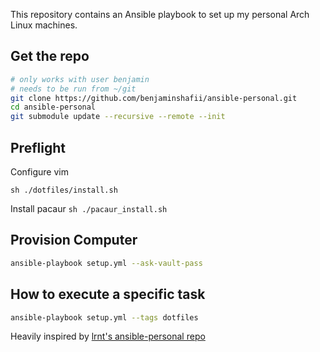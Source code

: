 This repository contains an Ansible playbook to set up my personal Arch Linux
machines.

## Get the repo
```sh
# only works with user benjamin
# needs to be run from ~/git
git clone https://github.com/benjaminshafii/ansible-personal.git
cd ansible-personal
git submodule update --recursive --remote --init
```


## Preflight

Configure vim

`sh ./dotfiles/install.sh`

Install pacaur
`sh ./pacaur_install.sh`

## Provision Computer

```sh
ansible-playbook setup.yml --ask-vault-pass
```

## How to execute a specific task

```sh
ansible-playbook setup.yml --tags dotfiles

```

Heavily inspired by
[lrnt's ansible-personal repo](https://github.com/lrnt/ansible-personal)
